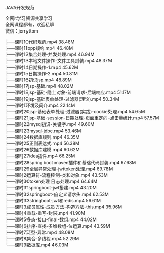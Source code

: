 JAVA开发规范

全网it学习资源共享学习<br>全网课程都有，欢迎私聊<br>微信：jerryttom<br>

├──课时10代码规范.mp4 38.48M<br> ├──课时11opp规约.mp4 46.48M<br> ├──课时12集合处理-并发处理.mp4 46.94M<br> ├──课时13本地文件操作-文件工具封装.mp4 48.37M<br> ├──课时14日期操作-1.mp4 45.62M<br> ├──课时15日期操作-2.mp4 50.81M<br> ├──课时16初识jsp.mp4 48.89M<br> ├──课时17jsp-基础.mp4 48.02M<br> ├──课时18jsp-基础-隐士对象-前端请求-后端响应.mp4 51.17M<br> ├──课时19jsp-基础表单处理-过滤器(理论).mp4 50.34M<br> ├──课时1环境及简介.mp4 22.14M<br> ├──课时20jsp-基础表单处理-过滤器(实践)-cookie处理.mp4 54.65M<br> ├──课时21jsp-基础-session-日期处理-页面重定向-点击量统计.mp4 57.57M<br> ├──课时22mysql初识-关键字.mp4 49.60M<br> ├──课时23mysql-jdbc.mp4 53.46M<br> ├──课时24数据库规则.mp4 46.35M<br> ├──课时25正则表达式.mp4 56.38M<br> ├──课时26数据库建模.mp4 60.62M<br> ├──课时27idea插件.mp4 66.25M<br> ├──课时28spring boot maven插件和基础代码封装.mp4 67.68M<br> ├──课时29全局异常处理-jwttoken处理.mp4 69.78M<br> ├──课时2运算符-流程控制-类和对象.mp4 43.53M<br> ├──课时30token处理 日志处理.mp4 64.64M<br> ├──课时31springboot-jwt搭建.mp4 43.20M<br> ├──课时32springboot-自定义请求头.mp4 62.53M<br> ├──课时33stringboot-jwt和redis.mp4 56.61M<br> ├──课时3成员属性-成员方法-构造方法-this.mp4 35.96M<br> ├──课时4重载-重写-封装.mp4 41.90M<br> ├──课时5多态-接口-final-数组.mp4 44.02M<br> ├──课时6排序-查找-多维数组-位运算.mp4 43.59M<br> ├──课时7泛型-异常.mp4 48.08M<br> ├──课时8集合-多线程.mp4 52.29M<br> └──课时9数据库.mp4 46.03M